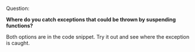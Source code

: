 Question:

**Where do you catch exceptions that could be thrown by suspending functions?**

<div class="hint">
  Both options are in the code snippet. Try it out and see where the exception is caught.
</div>



